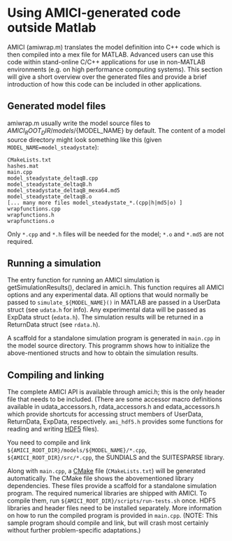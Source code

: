 # Using AMICI-generated code outside Matlab

AMICI (amiwrap.m)  translates the model definition into C++ code which is then compiled into a mex file for MATLAB. Advanced users can use this code within stand-online C/C++ applications for use in non-MATLAB environments (e.g. on high performance computing systems). This section will give a short overview over the generated files and provide a brief introduction of how this code can be included in other applications.


## Generated model files
amiwrap.m usually write the model source files to ${AMICI_ROOT_DIR}/models/${MODEL_NAME} by default. 
The content of a model source directory might look something like this (given `MODEL_NAME=model_steadystate`): 

```
CMakeLists.txt
hashes.mat 
main.cpp 
model_steadystate_deltaqB.cpp 
model_steadystate_deltaqB.h 
model_steadystate_deltaqB_mexa64.md5 
model_steadystate_deltaqB.o 
[... many more files model_steadystate_*.(cpp|h|md5|o) ]
wrapfunctions.cpp 
wrapfunctions.h 
wrapfunctions.o
```

Only `*.cpp` and `*.h` files will be needed for the model; `*.o` and `*.md5` are not required. 

## Running a simulation

The entry function for running an AMICI simulation is getSimulationResults(), declared in amici.h. This function requires all AMICI options and any experimental data. All options that would normally be passed to `simulate_${MODEL_NAME}()` in MATLAB are passed in a UserData struct (see `udata.h` for info). Any experimental data will be passed as ExpData struct (`edata.h`). The simulation results will be returned in a ReturnData struct (see `rdata.h`).

A scaffold for a standalone simulation program is generated in `main.cpp` in the model source directory. This programm shows how to initialize the above-mentioned structs and how to obtain the simulation results.

## Compiling and linking

The complete AMICI API is available through amici.h; this is the only header file that needs to be included. (There are some accessor macro definitions available in udata_accessors.h, rdata_accessors.h and edata_accessors.h which provide shortcuts for accessing struct members of UserData, ReturnData, ExpData, respectively. `ami_hdf5.h` provides some functions for reading and writing [HDF5](https://support.hdfgroup.org/) files). 

You need to compile and link `${AMICI_ROOT_DIR}/models/${MODEL_NAME}/*.cpp`, `${AMICI_ROOT_DIR}/src/*.cpp`, the SUNDIALS and the SUITESPARSE library.

Along with `main.cpp`, a [CMake](https://cmake.org/) file (`CMakeLists.txt`) will be generated automatically. The CMake file shows the abovementioned library dependencies. These files provide a scaffold for a standalone simulation program. The required numerical libraries are shipped with AMICI. To compile them, run `${AMICI_ROOT_DIR}/scripts/run-tests.sh` once. HDF5 libraries and header files need to be installed separately. 
More information on how to run the compiled program is provided in `main.cpp`.
(NOTE: This sample program should compile and link, but will crash most certainly without further problem-specific adaptations.)
